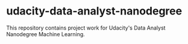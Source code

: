 # udacity-data-analyst-nanodegree
This repository contains project work for Udacity's Data Analyst Nanodegree Machine Learning.
